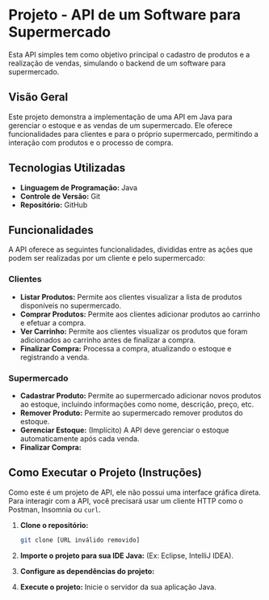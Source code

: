 

  # Projeto - API de um Software para Supermercado

Esta API simples tem como objetivo principal o cadastro de produtos e a realização de vendas, simulando o backend de um software para supermercado.

## Visão Geral

Este projeto demonstra a implementação de uma API em Java para gerenciar o estoque e as vendas de um supermercado. Ele oferece funcionalidades para clientes e para o próprio supermercado, permitindo a interação com produtos e o processo de compra.

## Tecnologias Utilizadas

*   **Linguagem de Programação:** Java
*   **Controle de Versão:** Git
*   **Repositório:** GitHub

## Funcionalidades

A API oferece as seguintes funcionalidades, divididas entre as ações que podem ser realizadas por um cliente e pelo supermercado:

### Clientes

*   **Listar Produtos:** Permite aos clientes visualizar a lista de produtos disponíveis no supermercado.
*   **Comprar Produtos:** Permite aos clientes adicionar produtos ao carrinho e efetuar a compra.
*   **Ver Carrinho:** Permite aos clientes visualizar os produtos que foram adicionados ao carrinho antes de finalizar a compra.
*   **Finalizar Compra:** Processa a compra, atualizando o estoque e registrando a venda.

### Supermercado

*   **Cadastrar Produto:** Permite ao supermercado adicionar novos produtos ao estoque, incluindo informações como nome, descrição, preço, etc.
*   **Remover Produto:** Permite ao supermercado remover produtos do estoque.
*   **Gerenciar Estoque:** (Implícito) A API deve gerenciar o estoque automaticamente após cada venda.
*   **Finalizar Compra:**

## Como Executar o Projeto (Instruções)

Como este é um projeto de API, ele não possui uma interface gráfica direta. Para interagir com a API, você precisará usar um cliente HTTP como o Postman, Insomnia ou `curl`.

1.  **Clone o repositório:**

    ```bash
    git clone [URL inválido removido]
    ```

2.  **Importe o projeto para sua IDE Java:** (Ex: Eclipse, IntelliJ IDEA).
3.  **Configure as dependências do projeto:**
4.  **Execute o projeto:** Inicie o servidor da sua aplicação Java.
   
